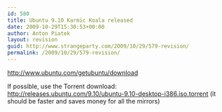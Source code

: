 ```yaml
---
id: 580
title: Ubuntu 9.10 Karmic Koala released
date: 2009-10-29T15:30:53+00:00
author: Anton Piatek
layout: revision
guid: http://www.strangeparty.com/2009/10/29/579-revision/
permalink: /2009/10/29/579-revision/
---
```

<http://www.ubuntu.com/getubuntu/download>

If possible, use the Torrent download: <http://releases.ubuntu.com/9.10/ubuntu-9.10-desktop-i386.iso.torrent> (it should be faster and saves money for all the mirrors)